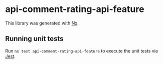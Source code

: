 # api-comment-rating-api-feature

This library was generated with [Nx](https://nx.dev).

## Running unit tests

Run `nx test api-comment-rating-api-feature` to execute the unit tests via [Jest](https://jestjs.io).
